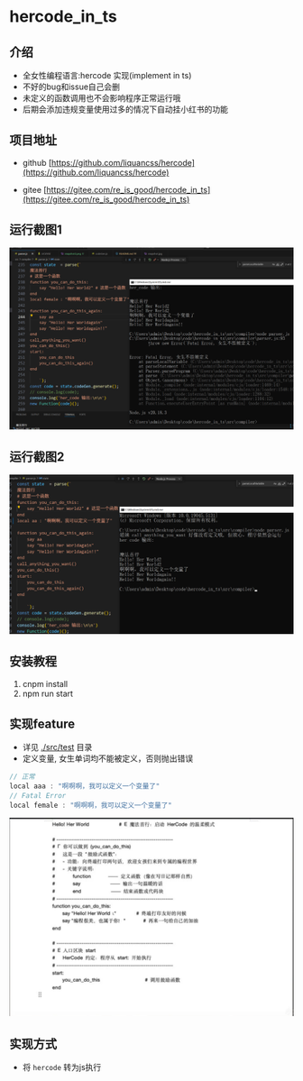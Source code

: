 # hercode_in_ts

## 介绍
- 全女性编程语言:hercode 实现(implement in ts)
- 不好的bug和issue自己会删
- 未定义的函数调用也不会影响程序正常运行哦
- 后期会添加违规变量使用过多的情况下自动挂小红书的功能


## 项目地址
- github
[https://github.com/liquancss/hercode](https://github.com/liquancss/hercode)

- gitee
[https://gitee.com/re_is_good/hercode_in_ts](https://gitee.com/re_is_good/hercode_in_ts)

## 运行截图1

![运行截图](./snapshot.png)

## 运行截图2
![运行截图](./snapshot2.png)

## 安装教程

1.  cnpm install 
2.  npm run start


## 实现feature
- 详见 [./src/test](./test) 目录
- 定义变量, 女生单词均不能被定义，否则抛出错误

```js
// 正常
local aaa : "啊啊啊，我可以定义一个变量了"
// Fatal Error
local female : "啊啊啊，我可以定义一个变量了"
```
![实现feature](./feature.png)
## 实现方式
- 将 ```hercode``` 转为js执行


